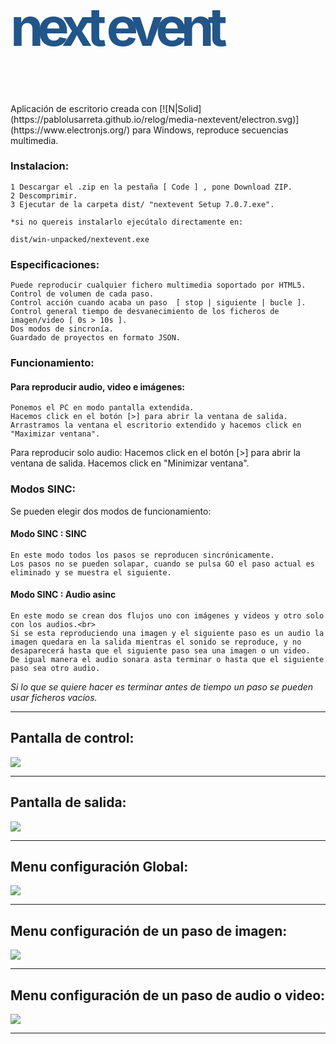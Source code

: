 <h2 style="color:#258;font-size:85px;letter-spacing:-10px;">next event</h2>  
Aplicación de escritorio creada con  [![N|Solid](https://pablolusarreta.github.io/relog/media-nextevent/electron.svg)](https://www.electronjs.org/) para  Windows, reproduce secuencias multimedia. 

### Instalacion:
    1 Descargar el .zip en la pestaña [ Code ] , pone Download ZIP.
    2 Descomprimir.
    3 Ejecutar de la carpeta dist/ "nextevent Setup 7.0.7.exe".

    *si no quereis instalarlo ejecútalo directamente en:

    dist/win-unpacked/nextevent.exe
### Especificaciones:
    Puede reproducir cualquier fichero multimedia soportado por HTML5.
    Control de volumen de cada paso.
    Control acción cuando acaba un paso  [ stop | siguiente | bucle ].
    Control general tiempo de desvanecimiento de los ficheros de imagen/video [ 0s > 10s ].
    Dos modos de sincronía.
    Guardado de proyectos en formato JSON. 



### Funcionamiento:
#### Para  reproducir audio, video e imágenes: 
    Ponemos el PC en modo pantalla extendida.
    Hacemos click en el botón [>] para abrir la ventana de salida.
    Arrastramos la ventana el escritorio extendido y hacemos click en "Maximizar ventana".

Para reproducir solo audio:
    Hacemos click en el botón [>] para abrir la ventana de salida.
    Hacemos click en "Minimizar ventana".


### Modos SINC:
Se pueden elegir dos modos de funcionamiento:
#### Modo SINC : SINC
    En este modo todos los pasos se reproducen sincrónicamente.
    Los pasos no se pueden solapar, cuando se pulsa GO el paso actual es eliminado y se muestra el siguiente.
#### Modo SINC : Audio asinc
    En este modo se crean dos flujos uno con imágenes y videos y otro solo con los audios.<br>
    Si se esta reproduciendo una imagen y el siguiente paso es un audio la imagen quedara en la salida mientras el sonido se reproduce, y no desaparecerá hasta que el siguiente paso sea una imagen o un video.
    De igual manera el audio sonara asta terminar o hasta que el siguiente paso sea otro audio.
*Si lo que se quiere hacer es terminar antes de tiempo un paso se pueden usar ficheros vacíos.* 
***
## Pantalla de control:
![](https://pablolusarreta.github.io/relog/media-nextevent/ControlPrincipal.png)
***
## Pantalla de salida:
![](https://pablolusarreta.github.io/relog/media-nextevent/Salida.png)
***
## Menu configuración Global:
![](https://pablolusarreta.github.io/relog/media-nextevent/ConfiguracionGlobal.png)
***
## Menu configuración de un paso de imagen:
![](https://pablolusarreta.github.io/relog/media-nextevent/ConfiguracionPasoImg.png)
***
## Menu configuración de un paso de audio o video:
![](https://pablolusarreta.github.io/relog/media-nextevent/ConfiguracionPasoAudioVideo.png)
***
